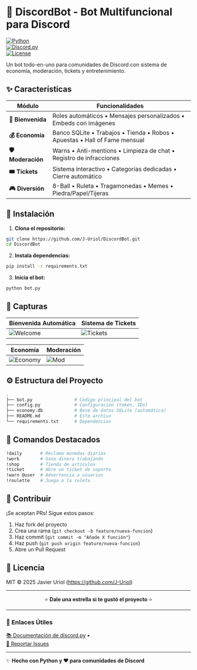 # 🤖 **DiscordBot - Bot Multifuncional para Discord**  

[![Python](https://img.shields.io/badge/Python-3.8+-blue?logo=python)](https://www.python.org/)  
[![Discord.py](https://img.shields.io/badge/discord.py-2.0+-purple?logo=discord)](https://discordpy.readthedocs.io/)  
[![License](https://img.shields.io/badge/License-MIT-green)](LICENSE)  

Un bot todo-en-uno para comunidades de Discord con sistema de economía, moderación, tickets y entretenimiento.  

## ✨ **Características**  

| Módulo         | Funcionalidades                                                                 |
|----------------|---------------------------------------------------------------------------------|
| **🎉 Bienvenida** | Roles automáticos • Mensajes personalizados • Embeds con imágenes               |
| **💰 Economía**   | Banco SQLite • Trabajos • Tienda • Robos • Apuestas • Hall of Fame mensual      |
| **🛡️ Moderación** | Warns • Anti-mentions • Limpieza de chat • Registro de infracciones             |
| **🎟️ Tickets**    | Sistema interactivo • Categorías dedicadas • Cierre automático                  |
| **🎮 Diversión**  | 8-Ball • Ruleta • Tragamonedas • Memes • Piedra/Papel/Tijeras                  |

## 🚀 **Instalación**  

1. **Clona el repositorio:**  
```bash
git clone https://github.com/J-Uriol/DiscordBot.git
cd DiscordBot
```

2. **Instala dependencias:**  
```bash
pip install -r requirements.txt
```

3. **Inicia el bot:**  
```bash
python bot.py
```

## 📸 **Capturas**  

| Bienvenida Automática | Sistema de Tickets |  
|-----------------------|--------------------|  
| ![Welcome](https://i.imgur.com/welcome.png) | ![Tickets](https://i.imgur.com/tickets.png) |  

| Economía | Moderación |  
|----------|------------|  
| ![Economy](https://i.imgur.com/economy.png) | ![Mod](https://i.imgur.com/mod.png) |  

## ⚙️ **Estructura del Proyecto**  

```bash
.
├── bot.py                # Código principal del bot
├── config.py             # Configuración (token, IDs)
├── economy.db            # Base de datos SQLite (automática)
├── README.md             # Este archivo
└── requirements.txt      # Dependencias
```

## 🌟 **Comandos Destacados**  

```bash
!daily       # Reclama monedas diarias
!work        # Gana dinero trabajando
!shop        # Tienda de artículos
!ticket      # Abre un ticket de soporte
!warn @user  # Advertencia a usuarios
!roulette    # Juega a la ruleta
```

## 🤝 **Contribuir**  

¡Se aceptan PRs! Sigue estos pasos:  
1. Haz fork del proyecto  
2. Crea una rama (`git checkout -b feature/nueva-funcion`)  
3. Haz commit (`git commit -m "Añade X función"`)  
4. Haz push (`git push origin feature/nueva-funcion`)  
5. Abre un Pull Request  

## 📜 **Licencia**  

MIT © 2025 Javier Uriol (https://github.com/J-Uriol)  

---

<p align="center">
  ⭐ <strong>Dale una estrella si te gustó el proyecto</strong> ⭐
</p>

---

### 🔗 **Enlaces Útiles**  
[📚 Documentación de discord.py](https://discordpy.readthedocs.io/) •  
[🐛 Reportar Issues](https://github.com/tu-usuario/DiscordBot/issues)  

---

✨ **Hecho con Python y ❤️ para comunidades de Discord**
